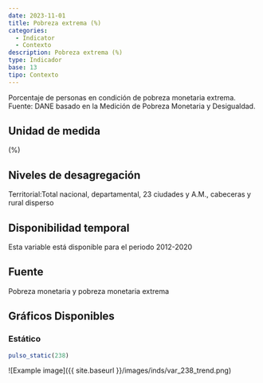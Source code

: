 ```yaml
---
date: 2023-11-01
title: Pobreza extrema (%)
categories:
  - Indicator
  - Contexto
description: Pobreza extrema (%)
type: Indicador
base: 13
tipo: Contexto
--- 
```


Porcentaje de personas en condición de pobreza monetaria extrema.
Fuente: DANE basado en la Medición de Pobreza Monetaria y Desigualdad.

## Unidad de medida
(%)

## Niveles de desagregación
Territorial:Total nacional, departamental, 23 ciudades y A.M., cabeceras y rural disperso

## Disponibilidad temporal
Esta variable está disponible para el periodo 2012-2020

## Fuente
Pobreza monetaria y pobreza monetaria extrema

## Gráficos Disponibles

### Estático

``` R
pulso_static(238)
```

![Example image]({{ site.baseurl }}/images/inds/var_238_trend.png)